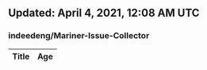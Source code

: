 ## Updated: April 4, 2021, 12:08 AM UTC


### indeedeng/Mariner-Issue-Collector
|**Title**|**Age**|
|:----|:----|